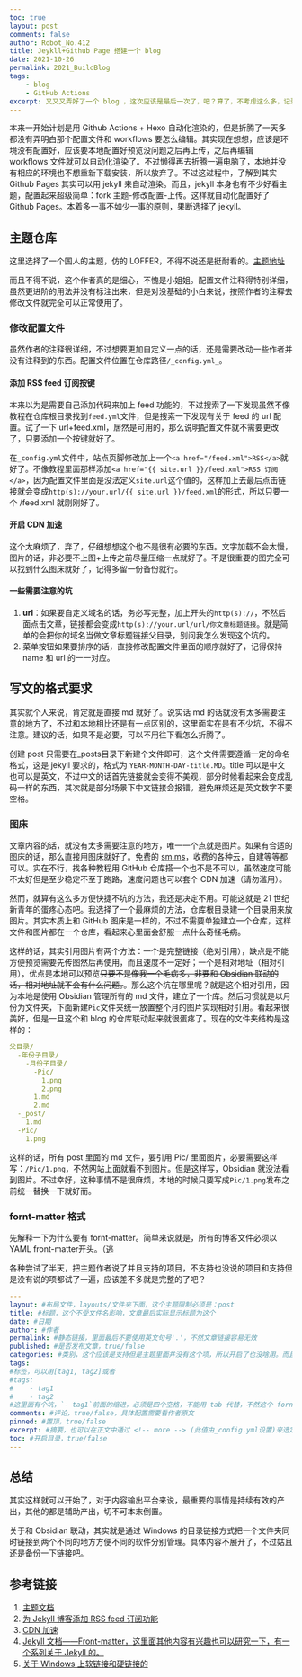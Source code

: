 ```yaml
---
toc: true
layout: post
comments: false
author: Robot_No.412
title: Jeykll+Github Page 搭建一个 blog
date: 2021-10-26
permalink: 2021_BuildBlog
tags: 
    - blog
    - GitHub Actions
excerpt: 又又又弄好了一个 blog ，这次应该是最后一次了，吧？算了，不考虑这么多，记录一下怎么弄的吧，省得以后又要再找一遍教程。
---
```


本来一开始计划是用 Github Actions + Hexo 自动化渲染的，但是折腾了一天多都没有弄明白那个配置文件和 workflows 要怎么编辑。其实现在想想，应该是环境没有配置好，应该要本地配置好预览没问题之后再上传，之后再编辑 workflows 文件就可以自动化渲染了。不过懒得再去折腾一遍电脑了，本地并没有相应的环境也不想重新下载安装，所以放弃了。不过这过程中，了解到其实 Github Pages 其实可以用 jekyll 来自动渲染。而且，jekyll 本身也有不少好看主题，配置起来超级简单：fork 主题-修改配置-上传。这样就自动化配置好了 Github Pages。本着多一事不如少一事的原则，果断选择了 jekyll。

## 主题仓库

这里选择了一个国人的主题，仿的 LOFFER，不得不说还是挺耐看的。[主题地址](https://github.com/FromEndWorld/LOFFER)

而且不得不说，这个作者真的是细心，不愧是小姐姐。配置文件注释得特别详细，虽然更进阶的用法并没有标注出来，但是对没基础的小白来说，按照作者的注释去修改文件就完全可以正常使用了。

### 修改配置文件

虽然作者的注释很详细，不过想要更加自定义一点的话，还是需要改动一些作者并没有注释到的东西。配置文件位置在仓库路径`/_config.yml_`。

#### 添加 RSS feed 订阅按键

本来以为是需要自己添加代码来加上 feed 功能的，不过搜索了一下发现虽然不像教程在仓库根目录找到`feed.yml`文件，但是搜索一下发现有关于 feed 的 url 配置。试了一下 url+feed.xml，居然是可用的，那么说明配置文件就不需要更改了，只要添加一个按键就好了。

在`_config.yml`文件中，站点页脚修改加上一个`<a href="/feed.xml">RSS</a>`就好了。不像教程里面那样添加`<a href="{{ site.url }}/feed.xml">RSS 订阅</a>`，因为配置文件里面是没法定义`site.url`这个值的，这样加上去最后点击链接就会变成`http(s)://your.url/{{ site.url }}/feed.xml`的形式，所以只要一个 /feed.xml 就刚刚好了。

#### 开启 CDN 加速

这个太麻烦了，弃了，仔细想想这个也不是很有必要的东西。文字加载不会太慢，图片的话，非必要不上图+上传之前尽量压缩一点就好了。不是很重要的图完全可以找到什么图床就好了，记得多留一份备份就行。

#### 一些需要注意的坑

1. **url**：如果要自定义域名的话，务必写完整，加上开头的`http(s)://`，不然后面点击文章，链接都会变成`http(s)://your.url/url/你文章标题链接`。就是简单的会把你的域名当做文章标题链接父目录，别问我怎么发现这个坑的。
2. 菜单按钮如果要排序的话，直接修改配置文件里面的顺序就好了，记得保持 name 和 url 的一一对应。

## 写文的格式要求

其实就个人来说，肯定就是直接 md 就好了。说实话 md 的话就没有太多需要注意的地方了，不过和本地相比还是有一点区别的，这里面实在是有不少坑，不得不注意。建议的话，如果不是必要，可以不用往下看怎么折腾了。

创建 post 只需要在_posts目录下新建个文件即可，这个文件需要遵循一定的命名格式，这是 jekyll 要求的，格式为 `YEAR-MONTH-DAY-title.MD`。title 可以是中文也可以是英文，不过中文的话首先链接就会变得不美观，部分时候看起来会变成乱码一样的东西，其次就是部分场景下中文链接会报错。避免麻烦还是英文数字不要空格。

### 图床

文章内容的话，就没有太多需要注意的地方，唯一一个点就是图片。如果有合适的图床的话，那么直接用图床就好了。免费的 [sm.ms](https://sm.ms)，收费的各种云，自建等等都可以。实在不行，找各种教程用 GitHub 仓库搭一个也不是不可以，虽然速度可能不太好但是至少稳定不至于跑路，速度问题也可以套个 CDN 加速（请勿滥用）。

然而，就算有这么多方便快捷不坑的方法，我还是决定不用。可能这就是 21 世纪新青年的蛋疼心态吧。我选择了一个最麻烦的方法，仓库根目录建一个目录用来放图片。其实本质上和 GitHub 图床是一样的，不过不需要单独建立一个仓库，这样文件和图片都在一个仓库，看起来心里面会舒服一点~~什么奇怪毛病~~。

这样的话，其实引用图片有两个方法：一个是完整链接（绝对引用），缺点是不能方便预览需要先传图然后再使用，而且速度不一定好；一个是相对地址（相对引用），优点是本地可以预览~~只要不是像我一个毛病多，非要和 Obsidian 联动的话，相对地址就不会有什么问题。~~。那么这个坑在哪里呢？就是这个相对引用，因为本地是使用 Obsidian 管理所有的 md 文件，建立了一个库。然后习惯就是以月份为文件夹，下面新建`Pic`文件夹统一放置整个月的图片实现相对引用。看起来很美好，但是一旦这个和 blog 的仓库联动起来就很蛋疼了。现在的文件夹结构是这样的：

```yml
父目录/
  -年份子目录/
    -月份子目录/
      -Pic/ 
        1.png
        2.png
      1.md
      2.md
  -_post/
    1.md
  -Pic/
    1.png
```

这样的话，所有 post 里面的 md 文件，要引用 Pic/ 里面图片，必要需要这样写：`/Pic/1.png`，不然网站上面就看不到图片。但是这样写，Obsidian 就没法看到图片。不过幸好，这种事情不是很麻烦，本地的时候只要写成`Pic/1.png`发布之前统一替换一下就好而。

### fornt-matter 格式

先解释一下为什么要有 fornt-matter。简单来说就是，所有的博客文件必须以YAML front-matter开头。（逃

各种尝试了半天，把主题作者说了并且支持的项目，不支持也没说的项目和支持但是没有说的项都试了一遍，应该差不多就是完整的了吧？

```yaml
---
layout: #布局文件，layouts/文件夹下面，这个主题限制必须是：post
title: #标题，这个不受文件名影响，文章最后实际显示标题为这个
date: #日期
author: #作者
permalink: #静态链接，里面最后不要使用英文句号'.'，不然文章链接容易无效
published: #是否发布文章，true/false
categories: #类别，这个应该是支持但是主题里面并没有这个项，所以开启了也没啥用。而且个人觉得，类别和标签的功能上有些重复冗余，可以不要
tags: 
#标签，可以用[tag1, tag2]或者
#tags: 
#    - tag1
#    - tag2
#这里面有个坑，`- tag1`前面的缩进，必须是四个空格，不能用 tab 代替，不然这个 fornt-matter 就是无效的，所有设置都不会生效
comments: #评论，true/false，具体配置需要看作者原文
pinned: #置顶，true/false
excerpt: #摘要，也可以在正文中通过 <!-- more --> (此值由_config.yml设置)来选定
toc: #开启目录，true/false
---
```

## 总结

其实这样就可以开始了，对于内容输出平台来说，最重要的事情是持续有效的产出，其他的都是辅助产出，切不可本末倒置。

关于和 Obsidian 联动，其实就是通过 Windows 的目录链接方式把一个文件夹同时链接到两个不同的地方方便不同的软件分别管理。具体内容不展开了，不过姑且还是备份一下链接吧。

## 参考链接

1. [主题文档](https://fromendworld.github.io/LOFFER/document/)
2. [为 Jekyll 博客添加 RSS feed 订阅功能](https://night1008.github.io/2019/11/09/jekyll-add-rss-feed.html)
3. [CDN 加速](https://mazhuang.org/2020/10/07/cdn-for-github-pages-2/)
4. [Jekyll 文档——Front-matter，这里面其他内容有兴趣也可以研究一下，有一个系列关于 Jekyll 的。](https://daemon369.github.io/blog/2013/09/13/jekyll-document-04-front-matter)
5. [关于 Windows 上软链接和硬链接的](https://sspai.com/post/66834)
